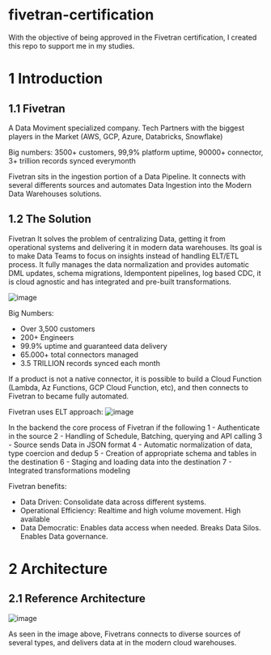 # fivetran-certification

With the objective of being approved in the Fivetran certification, I created this repo to support me in my studies. 

# 1 Introduction

## 1.1 Fivetran

A Data Moviment specialized company. Tech Partners with the biggest players in the Market (AWS, GCP, Azure, Databricks, Snowflake) 

Big numbers: 3500+ customers, 99,9% platform uptime, 90000+ connector, 3+ trillion records synced everymonth 

Fivetran sits in the ingestion portion of a Data Pipeline. It connects with several differents sources and automates Data Ingestion into the Modern Data Warehouses solutions.

## 1.2 The Solution

Fivetran It solves the problem of centralizing Data, getting it from operational systems and delivering it in modern data warehouses. Its goal is to make Data Teams to focus on insights instead of handling ELT/ETL process. It fully manages the data normalization and provides automatic DML updates, schema migrations, Idempontent pipelines, log based CDC, it is cloud agnostic and has integrated and pre-built transformations.

![image](https://github.com/igpatrocinio/fivetran-certification/assets/105254279/b3930a89-8a1a-44f1-90e3-ffdc177e62c1)

Big Numbers:
- Over 3,500 customers
- 200+ Engineers
- 99.9% uptime and guaranteed data delivery
- 65.000+ total connectors managed
- 3.5 TRILLION records synced each month

If a product is not a native connector, it is possible to build a Cloud Function (Lambda, Az Functions, GCP Cloud Function, etc), and then connects to Fivetran to became fully automated.

Fivetran uses ELT approach:
![image](https://github.com/igpatrocinio/fivetran-certification/assets/105254279/37ad543e-0912-40e7-ba59-6cd6b2a7728c)

In the backend the core process of Fivetran if the following
1 - Authenticate in the source
2 - Handling of Schedule, Batching, querying and API calling
3 - Source sends Data in JSON format
4 - Automatic normalization of data, type coercion and dedup
5 - Creation of appropriate schema and tables in the destination
6 - Staging and loading data into the destination
7 - Integrated transformations modeling

Fivetran benefits:
- Data Driven: Consolidate data across different systems.
- Operational Efficiency: Realtime and high volume movement. High available
- Data Democratic: Enables data access when needed. Breaks Data Silos. Enables Data governance.

# 2 Architecture

## 2.1 Reference Architecture
![image](https://github.com/igpatrocinio/fivetran-certification/assets/105254279/d9640901-8acd-4b90-8ea5-9af1898bdec8)

As seen in the image above, Fivetrans connects to diverse sources of several types, and delivers data at in the modern cloud warehouses.



